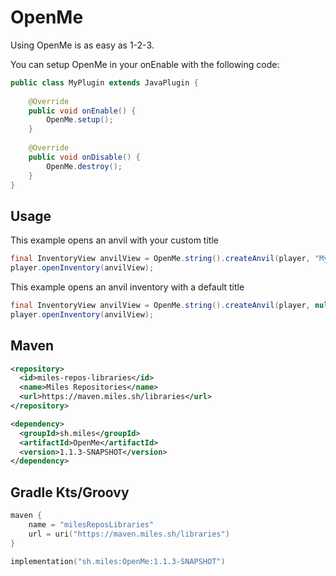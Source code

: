 # OpenMe

Using OpenMe is as easy as 1-2-3.

You can setup OpenMe in your onEnable with the following code:
```java
public class MyPlugin extends JavaPlugin {
    
    @Override
    public void onEnable() {
        OpenMe.setup();
    }
    
    @Override
    public void onDisable() {
        OpenMe.destroy();
    }
}
```

## Usage

This example opens an anvil with your custom title
```java
final InventoryView anvilView = OpenMe.string().createAnvil(player, "My Custom Anvil Name");
player.openInventory(anvilView);
```

This example opens an anvil inventory with a default title
```java
final InventoryView anvilView = OpenMe.string().createAnvil(player, null);
player.openInventory(anvilView);
```

## Maven

```xml
<repository>
  <id>miles-repos-libraries</id>
  <name>Miles Repositories</name>
  <url>https://maven.miles.sh/libraries</url>
</repository>

<dependency>
  <groupId>sh.miles</groupId>
  <artifactId>OpenMe</artifactId>
  <version>1.1.3-SNAPSHOT</version>
</dependency>
```

## Gradle Kts/Groovy

```kotlin
maven {
    name = "milesReposLibraries"
    url = uri("https://maven.miles.sh/libraries")
}

implementation("sh.miles:OpenMe:1.1.3-SNAPSHOT")
```
